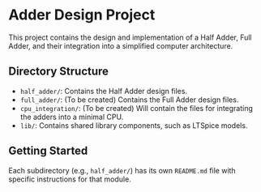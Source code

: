 # Adder Design Project

This project contains the design and implementation of a Half Adder, Full Adder, and their integration into a simplified computer architecture.

## Directory Structure

- `half_adder/`: Contains the Half Adder design files.
- `full_adder/`: (To be created) Contains the Full Adder design files.
- `cpu_integration/`: (To be created) Will contain the files for integrating the adders into a minimal CPU.
- `lib/`: Contains shared library components, such as LTSpice models.

## Getting Started

Each subdirectory (e.g., `half_adder/`) has its own `README.md` file with specific instructions for that module.
